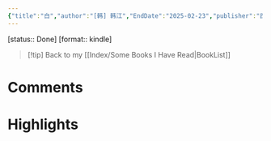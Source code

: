 ```yaml
---
{"title":"白","author":"[韩] 韩江","EndDate":"2025-02-23","publisher":"四川文艺出版社","dg-publish":true,"permalink":"/BookNotes/白/","dgPassFrontmatter":true,"noteIcon":""}
---
```


[status:: Done]
[format:: kindle]

>[!tip] Back to my [[Index/Some Books I Have Read\|BookList]]

# Comments

# Highlights